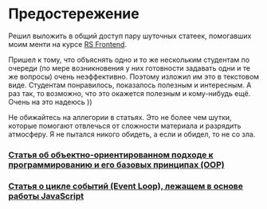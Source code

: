 # Предостережение

Решил выложить в общий доступ пару шуточных статеек, помогавших моим менти на курсе [RS Frontend](https://rs.school/js/).

Пришел к тому, что объяснять одно и то же нескольким студентам по очереди (по мере возникновения у них готовности 
задавать одни и те же вопросы) очень неэффективно. Поэтому изложил им это в текстовом виде. Студентам понравилось, 
показалось полезным и интересным. А раз так, то возможно, что это окажется полезным и кому-нибудь ещё. Очень на это надеюсь ))

Не обижайтесь на аллегории в статьях. Это не более чем шутки, которые помогают отвлечься от сложности материала и разрядить атмосферу. 
Я не пытался никого обидеть, а если и обидел, то не со зла.

### [Статья об объектно-ориентированном подходе к программированию и его базовых принципах (OOP)](https://github.com/yafimchik/mentor-docs/blob/master/oop.md)

### [Статья о цикле событий (Event Loop), лежащем в основе работы JavaScript](https://github.com/yafimchik/mentor-docs/blob/master/js/event-loop.md)